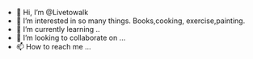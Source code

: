 - 👋 Hi, I’m @Livetowalk
- 👀 I’m interested in so many things. Books,cooking, exercise,painting.
- 🌱 I’m currently learning ..
- 💞️ I’m looking to collaborate on ...
- 📫 How to reach me ...

<!---
Livetowalk/Livetowalk is a ✨ special ✨ repository because its `README.md` (this file) appears on your GitHub profile.
You can click the Preview link to take a look at your changes.
--->
